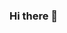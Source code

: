 ### Hi there 👋

<!--
**nullfil3/nullfil3** is a ✨ _special_ ✨ repository because its `README.md` (this file) appears on your GitHub profile.

Here are some ideas to get you started:

- 🌱 I’m always learning security/pentesting/infosec...
- 👯 I’m looking to collaborate on infosec projects...
- 📫 How to reach me: @nullfil3 (Twitter) 
-->
